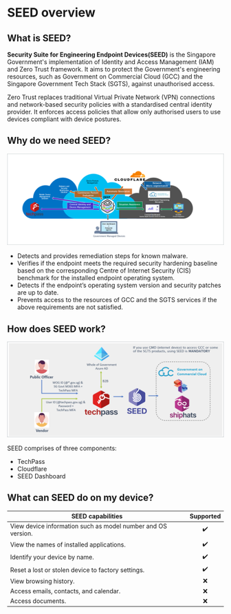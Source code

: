 # SEED overview

## What is SEED?

**Security Suite for Engineering Endpoint Devices(SEED)** is the Singapore Government's implementation of Identity and Access Management (IAM) and Zero Trust framework.  It aims to protect the Government's engineering resources, such as Government on Commercial Cloud (GCC) and the Singapore Government Tech Stack (SGTS), against unauthorised access.

Zero Trust replaces traditional Virtual Private Network (VPN) connections and network-based security policies with a standardised central identity provider. It enforces access policies that allow only authorised users to use devices compliant with device postures.

## Why do we need SEED?

![why-do-we-need-seed](images/why-do-we-need-seed.png)

- Detects and provides remediation steps for known malware.
- Verifies if the endpoint meets the required security hardening baseline based on the corresponding Centre of Internet Security (CIS) benchmark for the installed endpoint operating system.
- Detects if the endpoint’s operating system version and security patches are up to date.
- Prevents access to the resources of GCC and the SGTS services if the above requirements are not satisfied.

## How does SEED work?

![how-does-seed-work](images/how-does-seed-work.png)

SEED comprises of three components:

- TechPass
- Cloudflare
- SEED Dashboard

## What can SEED do on my device?

| SEED capabilities                            | Supported |
| ----------------------------------------------------------- | :-------: |
| View device information such as model number and OS version. |     ✔️     |
| View the names of installed applications.                    |     ✔️     |
| Identify your device by name.                                |     ✔️     |
| Reset a lost or stolen device to factory settings.           |     ✔️     |
| View browsing history.                                       |     ❌     |
| Access emails, contacts, and calendar.                       |     ❌     |
| Access documents.                                            |     ❌     |











